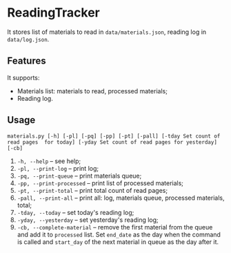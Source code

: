 # ReadingTracker

It stores list of materials to read in `data/materials.json`, reading log in `data/log.json`.


## Features
It supports:
* Materials list: materials to read, processed materials;
* Reading log.


## Usage
`materials.py [-h] [-pl] [-pq] [-pp] [-pt] [-pall] [-tday Set count of read pages 
for today] [-yday Set count of read pages for yesterday] [-cb]`

1. `-h, --help` – see help;
2. `-pl, --print-log` – print log;
3. `-pq, --print-queue` – print materials queue;
4. `-pp, --print-processed` – print list of processed materials;
5. `-pt, --print-total` – print total count of read pages;   
6. `-pall, --print-all` – print all: log, materials queue, processed materials, total;
7. `-tday, --today` – set today's reading log;
8. `-yday, --yesterday` – set yesterday's reading log;
9. `-cb, --complete-material` – remove the first material from the queue and add it to
   `processed` list. Set `end_date` as the day when the command is called and 
   `start_day` of the next material in queue as the day after it.
